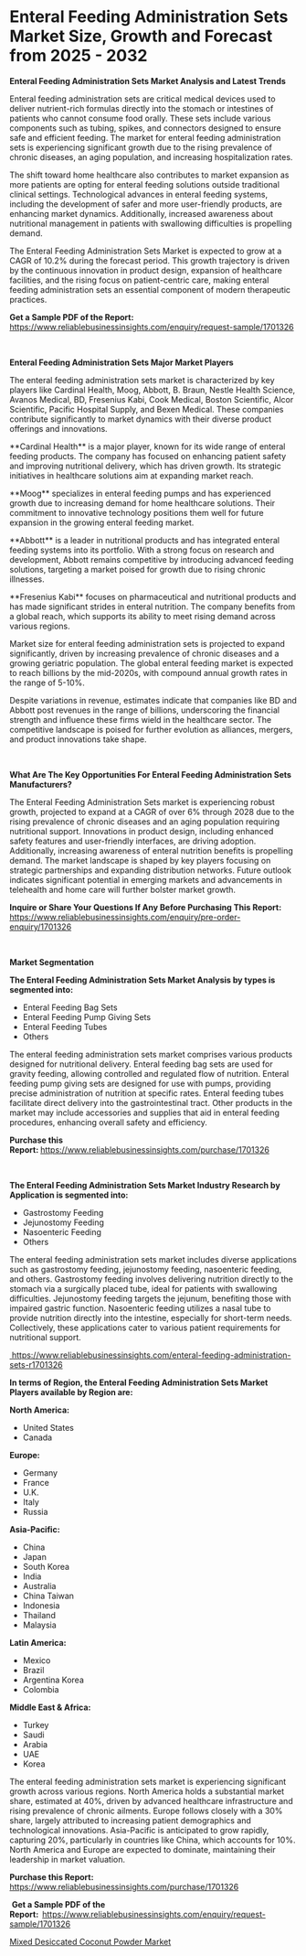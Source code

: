 <p><h1>Enteral Feeding Administration Sets Market Size, Growth and Forecast from 2025 - 2032</h1></p><p><strong>Enteral Feeding Administration Sets Market Analysis and Latest Trends</strong></p>
<p><p>Enteral feeding administration sets are critical medical devices used to deliver nutrient-rich formulas directly into the stomach or intestines of patients who cannot consume food orally. These sets include various components such as tubing, spikes, and connectors designed to ensure safe and efficient feeding. The market for enteral feeding administration sets is experiencing significant growth due to the rising prevalence of chronic diseases, an aging population, and increasing hospitalization rates.</p><p>The shift toward home healthcare also contributes to market expansion as more patients are opting for enteral feeding solutions outside traditional clinical settings. Technological advances in enteral feeding systems, including the development of safer and more user-friendly products, are enhancing market dynamics. Additionally, increased awareness about nutritional management in patients with swallowing difficulties is propelling demand.</p><p>The Enteral Feeding Administration Sets Market is expected to grow at a CAGR of 10.2% during the forecast period. This growth trajectory is driven by the continuous innovation in product design, expansion of healthcare facilities, and the rising focus on patient-centric care, making enteral feeding administration sets an essential component of modern therapeutic practices.</p></p>
<p><strong>Get a Sample PDF of the Report:&nbsp;</strong> <a href="https://www.reliablebusinessinsights.com/enquiry/request-sample/1701326?utm_campaign=1119&utm_medium=2&utm_source=Github&utm_content=ia&utm_term=09012025&utm_id=enteral-feeding-administration-sets">https://www.reliablebusinessinsights.com/enquiry/request-sample/1701326</a></p>
<p>&nbsp;</p>
<p><strong>Enteral Feeding Administration Sets Major Market Players</strong></p>
<p><p>The enteral feeding administration sets market is characterized by key players like Cardinal Health, Moog, Abbott, B. Braun, Nestle Health Science, Avanos Medical, BD, Fresenius Kabi, Cook Medical, Boston Scientific, Alcor Scientific, Pacific Hospital Supply, and Bexen Medical. These companies contribute significantly to market dynamics with their diverse product offerings and innovations.</p><p>**Cardinal Health** is a major player, known for its wide range of enteral feeding products. The company has focused on enhancing patient safety and improving nutritional delivery, which has driven growth. Its strategic initiatives in healthcare solutions aim at expanding market reach.</p><p>**Moog** specializes in enteral feeding pumps and has experienced growth due to increasing demand for home healthcare solutions. Their commitment to innovative technology positions them well for future expansion in the growing enteral feeding market.</p><p>**Abbott** is a leader in nutritional products and has integrated enteral feeding systems into its portfolio. With a strong focus on research and development, Abbott remains competitive by introducing advanced feeding solutions, targeting a market poised for growth due to rising chronic illnesses.</p><p>**Fresenius Kabi** focuses on pharmaceutical and nutritional products and has made significant strides in enteral nutrition. The company benefits from a global reach, which supports its ability to meet rising demand across various regions.</p><p>Market size for enteral feeding administration sets is projected to expand significantly, driven by increasing prevalence of chronic diseases and a growing geriatric population. The global enteral feeding market is expected to reach billions by the mid-2020s, with compound annual growth rates in the range of 5-10%.</p><p>Despite variations in revenue, estimates indicate that companies like BD and Abbott post revenues in the range of billions, underscoring the financial strength and influence these firms wield in the healthcare sector. The competitive landscape is poised for further evolution as alliances, mergers, and product innovations take shape.</p></p>
<p>&nbsp;</p>
<p><strong>What Are The Key Opportunities For Enteral Feeding Administration Sets Manufacturers?</strong></p>
<p><p>The Enteral Feeding Administration Sets market is experiencing robust growth, projected to expand at a CAGR of over 6% through 2028 due to the rising prevalence of chronic diseases and an aging population requiring nutritional support. Innovations in product design, including enhanced safety features and user-friendly interfaces, are driving adoption. Additionally, increasing awareness of enteral nutrition benefits is propelling demand. The market landscape is shaped by key players focusing on strategic partnerships and expanding distribution networks. Future outlook indicates significant potential in emerging markets and advancements in telehealth and home care will further bolster market growth.</p></p>
<p><strong>Inquire or Share Your Questions If Any Before Purchasing This Report:</strong> <a href="https://www.reliablebusinessinsights.com/enquiry/pre-order-enquiry/1701326?utm_campaign=1119&utm_medium=2&utm_source=Github&utm_content=ia&utm_term=09012025&utm_id=enteral-feeding-administration-sets">https://www.reliablebusinessinsights.com/enquiry/pre-order-enquiry/1701326</a></p>
<p>&nbsp;</p>
<p><strong>Market Segmentation</strong></p>
<p><strong>The Enteral Feeding Administration Sets Market Analysis by types is segmented into:</strong></p>
<p><ul><li>Enteral Feeding Bag Sets</li><li>Enteral Feeding Pump Giving Sets</li><li>Enteral Feeding Tubes</li><li>Others</li></ul></p>
<p><p>The enteral feeding administration sets market comprises various products designed for nutritional delivery. Enteral feeding bag sets are used for gravity feeding, allowing controlled and regulated flow of nutrition. Enteral feeding pump giving sets are designed for use with pumps, providing precise administration of nutrition at specific rates. Enteral feeding tubes facilitate direct delivery into the gastrointestinal tract. Other products in the market may include accessories and supplies that aid in enteral feeding procedures, enhancing overall safety and efficiency.</p></p>
<p><strong>Purchase this Report:&nbsp;</strong><a href="https://www.reliablebusinessinsights.com/purchase/1701326?utm_campaign=1119&utm_medium=2&utm_source=Github&utm_content=ia&utm_term=09012025&utm_id=enteral-feeding-administration-sets">https://www.reliablebusinessinsights.com/purchase/1701326</a></p>
<p>&nbsp;</p>
<p><strong>The Enteral Feeding Administration Sets Market Industry Research by Application is segmented into:</strong></p>
<p><ul><li>Gastrostomy Feeding</li><li>Jejunostomy Feeding</li><li>Nasoenteric Feeding</li><li>Others</li></ul></p>
<p><p>The enteral feeding administration sets market includes diverse applications such as gastrostomy feeding, jejunostomy feeding, nasoenteric feeding, and others. Gastrostomy feeding involves delivering nutrition directly to the stomach via a surgically placed tube, ideal for patients with swallowing difficulties. Jejunostomy feeding targets the jejunum, benefiting those with impaired gastric function. Nasoenteric feeding utilizes a nasal tube to provide nutrition directly into the intestine, especially for short-term needs. Collectively, these applications cater to various patient requirements for nutritional support.</p></p>
<p><a href="https://www.reliablebusinessinsights.com/enteral-feeding-administration-sets-r1701326?utm_campaign=1119&utm_medium=2&utm_source=Github&utm_content=ia&utm_term=09012025&utm_id=enteral-feeding-administration-sets">&nbsp;https://www.reliablebusinessinsights.com/enteral-feeding-administration-sets-r1701326</a></p>
<p><strong>In terms of Region, the Enteral Feeding Administration Sets Market Players available by Region are:</strong></p>
<p>
    <p> <strong> North America: </strong>
        <ul>
            <li>United States</li>
            <li>Canada</li>
        </ul>
        </p> 
    <p> <strong> Europe: </strong>
        <ul>
            <li>Germany</li>
            <li>France</li>
            <li>U.K.</li>
            <li>Italy</li>
            <li>Russia</li>
        </ul>
        </p> 
    <p> <strong> Asia-Pacific: </strong>
        <ul>
            <li>China</li>
            <li>Japan</li>
            <li>South Korea</li>
            <li>India</li>
            <li>Australia</li>
            <li>China Taiwan</li>
            <li>Indonesia</li>
            <li>Thailand</li>
            <li>Malaysia</li>
        </ul>
        </p> 
    <p> <strong> Latin America: </strong>
        <ul>
            <li>Mexico</li>
            <li>Brazil</li>
            <li>Argentina Korea</li>
            <li>Colombia</li>
        </ul>
        </p> 
    <p> <strong> Middle East & Africa: </strong>
        <ul>
            <li>Turkey</li>
            <li>Saudi</li>
            <li>Arabia</li>
            <li>UAE</li>
            <li>Korea</li>
        </ul>
    </p>
    </p>
<p><p>The enteral feeding administration sets market is experiencing significant growth across various regions. North America holds a substantial market share, estimated at 40%, driven by advanced healthcare infrastructure and rising prevalence of chronic ailments. Europe follows closely with a 30% share, largely attributed to increasing patient demographics and technological innovations. Asia-Pacific is anticipated to grow rapidly, capturing 20%, particularly in countries like China, which accounts for 10%. North America and Europe are expected to dominate, maintaining their leadership in market valuation.</p></p>
<p><strong>Purchase this Report: </strong><a href="https://www.reliablebusinessinsights.com/purchase/1701326?utm_campaign=1119&utm_medium=2&utm_source=Github&utm_content=ia&utm_term=09012025&utm_id=enteral-feeding-administration-sets">https://www.reliablebusinessinsights.com/purchase/1701326</a></p>
<p>&nbsp;<strong>Get a Sample PDF of the Report:&nbsp;&nbsp;</strong><a href="https://www.reliablebusinessinsights.com/enquiry/request-sample/1701326?utm_campaign=1119&utm_medium=2&utm_source=Github&utm_content=ia&utm_term=09012025&utm_id=enteral-feeding-administration-sets">https://www.reliablebusinessinsights.com/enquiry/request-sample/1701326</a></p>
<p><strong></strong></p>
<p><p><a href="https://github.com/arnoldannice0/Market-Research-Report-List-1/blob/main/mixed-desiccated-coconut-powder-market.md?utm_campaign=1119&utm_medium=2&utm_source=Github&utm_content=ia&utm_term=09012025&utm_id=enteral-feeding-administration-sets">Mixed Desiccated Coconut Powder Market</a></p></p>